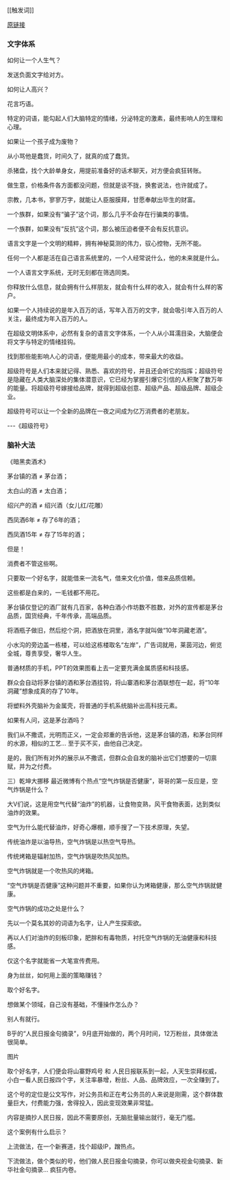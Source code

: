 [[触发词]]

[原链接](https://mp.weixin.qq.com/s/G41BfFCpqXQK2a9tFGQUgg)

### 文字体系
如何让一个人生气？

发送负面文字给对方。

如何让人高兴？

花言巧语。

特定的词语，能勾起人们大脑特定的情绪，分泌特定的激素，最终影响人的生理和心理。

如果让一个孩子成为废物？

从小骂他是蠢货，时间久了，就真的成了蠢货。

杀猪盘，找个大龄单身女，用提前准备好的话术聊天，对方便会疯狂转账。

做生意，价格条件各方面都没问题，但就是谈不拢，换套说法，也许就成了。

宗教，几本书，寥寥万字，就能让人臣服膜拜，甘愿奉献出毕生的财富。

一个族群，如果没有“骗子”这个词，那么几乎不会存在行骗类的事情。

一个族群，如果没有“反抗”这个词，那么被压迫者便不会有反抗意识。

语言文字是一个文明的精粹，拥有神秘莫测的伟力，驭心控物，无所不能。

 

任何一个人都是活在自己语言系统里的，一个人经常说什么，他的未来就是什么。

一个人语言文字系统，无时无刻都在筛选同类。

你释放什么信息，就会拥有什么样朋友，就会有什么样的收入，就会有什么样的客户。

如果一个人持续说的是年入百万的话，写年入百万的文字，就会吸引年入百万的人关注，最终成为年入百万的人。

 

在超级文明体系中，必然有复杂的语言文字体系，一个人从小耳濡目染，大脑便会将文字与特定的情绪挂钩。

找到那些能影响人心的词语，便能用最小的成本，带来最大的收益。

超级符号是人们本来就记得、熟悉、喜欢的符号，并且还会听它的指挥；超级符号是隐藏在人类大脑深处的集体潜意识，它已经为掌握引爆它引信的人积聚了数万年的能量。将超级符号嫁接给品牌，就得到超级创意、超级产品、超级品牌、超级企业。

超级符号可以让一个全新的品牌在一夜之间成为亿万消费者的老朋友。 

---《超级符号》

 

### 脑补大法
《暗黑卖酒术》

茅台镇的酒 ≠ 茅台酒；

太白山的酒 ≠ 太白酒；

绍兴产的酒 ≠ 绍兴酒（女儿红/花雕）

西凤酒6年 ≠ 存了6年的酒；

西凤酒15年 ≠ 存了15年的酒；

但是！

消费者不管这些啊。

只要取一个好名字，就能借来一流名气，借来文化价值，借来品质信赖。

这些都是白来的，一毛钱都不用花。

 

茅台镇仅登记的酒厂就有几百家，各种白酒小作坊数不胜数，对外的宣传都是茅台品质，国货经典，千年传承，高端品质。

将酒瓶子做旧，然后挖个洞，把酒放在洞里，酒名字就叫做“10年洞藏老酒”。

小水沟的旁边盖一栋楼，可以给这栋楼取名“左岸”，广告词就用，莱茵河边，俯览全城，尊贵享受，奢华人生。

普通材质的手机，PPT的效果图看上去一定要充满金属质感和科技感。

群众会自动将茅台镇的酒和茅台酒挂钩，将山寨酒和茅台酒联想在一起，将“10年洞藏”想象成真的存了10年。

将塑料外壳脑补为金属壳，将普通的手机系统脑补出高科技元素。

如果有人问，这是茅台酒吗？

我们从不撒谎，光明而正义，一定会郑重的告诉他，这是茅台镇的酒，和茅台同样的水源，相似的工艺… 至于买不买，由他自己决定。

是的，我们所有对外的展示从不撒谎，但群众会自发的脑补出它们想要的一切禀赋，并为之付费。

 

三）乾坤大挪移
最近微博有个热点“空气炸锅是否健康”，哥哥的第一反应是，空气炸锅是什么？

大V们说，这是用空气代替“油炸”的机器，让食物变熟，风干食物表面，达到类似油炸的效果。

空气为什么能代替油炸，好奇心爆棚，顺手搜了一下技术原理，失望。

传统油炸是以油导热，空气炸锅是以热空气导热。

传统烤箱是辐射加热，空气炸锅是吹热风加热。

空气炸锅就是一个吹热风的烤箱。

“空气炸锅是否健康”这种问题并不重要，如果你认为烤箱健康，那么空气炸锅就健康。

空气炸锅的成功之处是什么？

先以一个莫名其妙的词语为名字，让人产生探索欲。

再以人们对油炸的刻板印象，肥胖和有毒物质，衬托空气炸锅的无油健康和科技感。

仅这个名字就能省一大笔宣传费用。

 

身为丝丝，如何用上面的策略赚钱？

取个好名字。

想做某个领域，自己没有基础，不懂操作怎么办？

别人有就行。

B乎的“人民日报金句摘录”，9月底开始做的，两个月时间，12万粉丝，具体做法很简单。

图片

取个好名字，人们便会将山寨野鸡号 和 人民日报联系到一起，人天生崇拜权威，小白一看人民日报四个字，关注率暴增，粉丝、人品、品牌效应，一次全赚到了。

这个号的定位是公文写作，对公务员和正在考公务员的人来说是刚需，这个群体数量巨大，付费能力强，舍得投入，因此变现效果非常猛。

内容是摘抄人民日报，因此不需要原创，无脑批量输出就行，毫无门槛。

这个案例有什么启示？

上流做法，在一个新赛道，找个超级IP，蹭热点。

下流做法，做个类似的号，他们做人民日报金句摘录，你可以做央视金句摘录、新华社金句摘录...  疯狂内卷。
